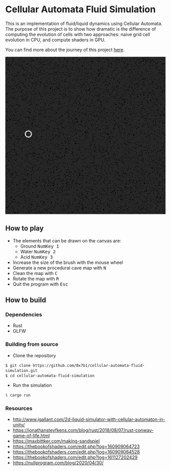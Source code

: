 # Cellular Automata Fluid Simulation

This is an implementation of fluid/liquid dynamics using Cellular Automata.
The purpose of this project is to show how dramatic is the difference of computing the evolution of cells with two approaches:
naive grid cell evolution in CPU, and compute shaders in GPU.

You can find more about the journey of this project [here](https://courses.cs.ut.ee/2020/cg-pro/spring/Main/Project-AutomataSandbox).

![Screenshot](benches/gpu_sim_1.gif)

## How to play

- The elements that can be drawn on the canvas are:
  - Ground <kbd>NumKey 1</kbd>
  - Water <kbd>NumKey 2</kbd>
  - Acid <kbd>NumKey 3</kbd>
- Increase the size of the brush with the mouse wheel 
- Generate a new procedural cave map with <kbd>N</kbd>
- Clean the map with <kbd>C</kbd>
- Rotate the map with <kbd>R</kbd>
- Quit the program with <kbd>Esc</kbd>

## How to build

### Dependencies

- Rust
- GLFW

### Building from source

- Clone the repository

```shell script
$ git clone https://github.com/0x7b1/cellular-automata-fluid-simulation.git
$ cd cellular-automata-fluid-simulation
```

- Run the simulation

```rust
$ cargo run
```

### Resources

- http://www.jgallant.com/2d-liquid-simulator-with-cellular-automaton-in-unity/
- https://jonathansteyfkens.com/blog/rust/2018/08/07/rust-conway-game-of-life.html
- https://maxbittker.com/making-sandspiel
- https://thebookofshaders.com/edit.php?log=160909064723
- https://thebookofshaders.com/edit.php?log=160909064528
- https://thebookofshaders.com/edit.php?log=161127202429
- https://nullprogram.com/blog/2020/04/30/
